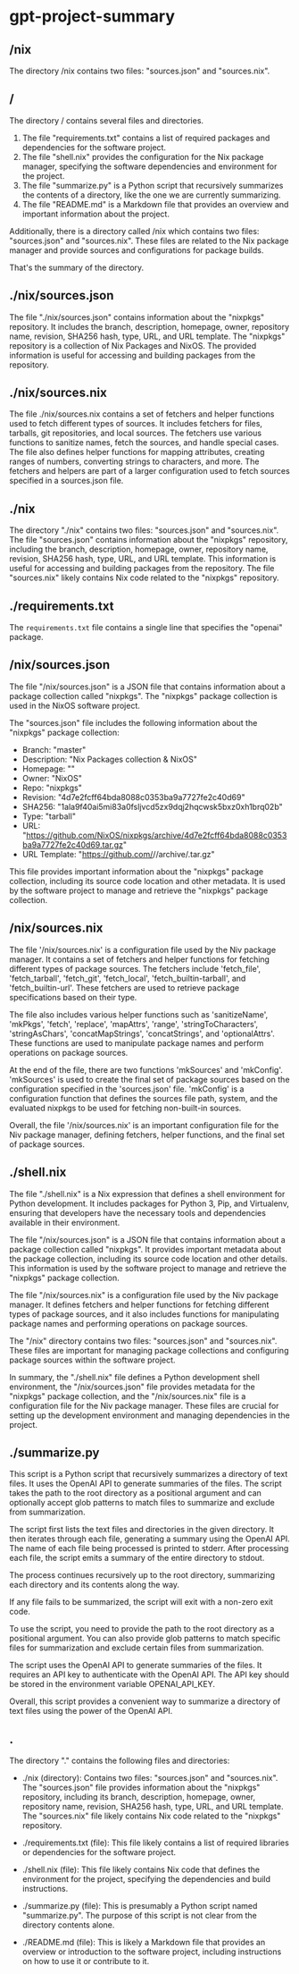 # gpt-project-summary
## /nix
The directory /nix contains two files: "sources.json" and "sources.nix".
## /
The directory / contains several files and directories. 

1. The file "requirements.txt" contains a list of required packages and dependencies for the software project.
2. The file "shell.nix" provides the configuration for the Nix package manager, specifying the software dependencies and environment for the project.
3. The file "summarize.py" is a Python script that recursively summarizes the contents of a directory, like the one we are currently summarizing.
4. The file "README.md" is a Markdown file that provides an overview and important information about the project.

Additionally, there is a directory called /nix which contains two files: "sources.json" and "sources.nix". These files are related to the Nix package manager and provide sources and configurations for package builds.

That's the summary of the directory.
## ./nix/sources.json
The file "./nix/sources.json" contains information about the "nixpkgs" repository. It includes the branch, description, homepage, owner, repository name, revision, SHA256 hash, type, URL, and URL template. The "nixpkgs" repository is a collection of Nix Packages and NixOS. The provided information is useful for accessing and building packages from the repository.
## ./nix/sources.nix
The file ./nix/sources.nix contains a set of fetchers and helper functions used to fetch different types of sources. It includes fetchers for files, tarballs, git repositories, and local sources. The fetchers use various functions to sanitize names, fetch the sources, and handle special cases. The file also defines helper functions for mapping attributes, creating ranges of numbers, converting strings to characters, and more. The fetchers and helpers are part of a larger configuration used to fetch sources specified in a sources.json file.
## ./nix
The directory "./nix" contains two files: "sources.json" and "sources.nix". The file "sources.json" contains information about the "nixpkgs" repository, including the branch, description, homepage, owner, repository name, revision, SHA256 hash, type, URL, and URL template. This information is useful for accessing and building packages from the repository. The file "sources.nix" likely contains Nix code related to the "nixpkgs" repository.
## ./requirements.txt
The `requirements.txt` file contains a single line that specifies the "openai" package.
## /nix/sources.json
The file "/nix/sources.json" is a JSON file that contains information about a package collection called "nixpkgs". The "nixpkgs" package collection is used in the NixOS software project. 

The "sources.json" file includes the following information about the "nixpkgs" package collection:
- Branch: "master"
- Description: "Nix Packages collection & NixOS"
- Homepage: ""
- Owner: "NixOS"
- Repo: "nixpkgs"
- Revision: "4d7e2fcff64bda8088c0353ba9a7727fe2c40d69"
- SHA256: "1ala9f40ai5mi83a0fsljvcd5zx9dqj2hqcwsk5bxz0xh1brq02b"
- Type: "tarball"
- URL: "https://github.com/NixOS/nixpkgs/archive/4d7e2fcff64bda8088c0353ba9a7727fe2c40d69.tar.gz"
- URL Template: "https://github.com/<owner>/<repo>/archive/<rev>.tar.gz"

This file provides important information about the "nixpkgs" package collection, including its source code location and other metadata. It is used by the software project to manage and retrieve the "nixpkgs" package collection.
## /nix/sources.nix
The file '/nix/sources.nix' is a configuration file used by the Niv package manager. It contains a set of fetchers and helper functions for fetching different types of package sources. The fetchers include 'fetch_file', 'fetch_tarball', 'fetch_git', 'fetch_local', 'fetch_builtin-tarball', and 'fetch_builtin-url'. These fetchers are used to retrieve package specifications based on their type.

The file also includes various helper functions such as 'sanitizeName', 'mkPkgs', 'fetch', 'replace', 'mapAttrs', 'range', 'stringToCharacters', 'stringAsChars', 'concatMapStrings', 'concatStrings', and 'optionalAttrs'. These functions are used to manipulate package names and perform operations on package sources.

At the end of the file, there are two functions 'mkSources' and 'mkConfig'. 'mkSources' is used to create the final set of package sources based on the configuration specified in the 'sources.json' file. 'mkConfig' is a configuration function that defines the sources file path, system, and the evaluated nixpkgs to be used for fetching non-built-in sources.

Overall, the file '/nix/sources.nix' is an important configuration file for the Niv package manager, defining fetchers, helper functions, and the final set of package sources.
## ./shell.nix
The file "./shell.nix" is a Nix expression that defines a shell environment for Python development. It includes packages for Python 3, Pip, and Virtualenv, ensuring that developers have the necessary tools and dependencies available in their environment.

The file "/nix/sources.json" is a JSON file that contains information about a package collection called "nixpkgs". It provides important metadata about the package collection, including its source code location and other details. This information is used by the software project to manage and retrieve the "nixpkgs" package collection.

The file "/nix/sources.nix" is a configuration file used by the Niv package manager. It defines fetchers and helper functions for fetching different types of package sources, and it also includes functions for manipulating package names and performing operations on package sources.

The "/nix" directory contains two files: "sources.json" and "sources.nix". These files are important for managing package collections and configuring package sources within the software project.

In summary, the "./shell.nix" file defines a Python development shell environment, the "/nix/sources.json" file provides metadata for the "nixpkgs" package collection, and the "/nix/sources.nix" file is a configuration file for the Niv package manager. These files are crucial for setting up the development environment and managing dependencies in the project.
## ./summarize.py
This script is a Python script that recursively summarizes a directory of text files. It uses the OpenAI API to generate summaries of the files. The script takes the path to the root directory as a positional argument and can optionally accept glob patterns to match files to summarize and exclude from summarization.

The script first lists the text files and directories in the given directory. It then iterates through each file, generating a summary using the OpenAI API. The name of each file being processed is printed to stderr. After processing each file, the script emits a summary of the entire directory to stdout.

The process continues recursively up to the root directory, summarizing each directory and its contents along the way.

If any file fails to be summarized, the script will exit with a non-zero exit code.

To use the script, you need to provide the path to the root directory as a positional argument. You can also provide glob patterns to match specific files for summarization and exclude certain files from summarization.

The script uses the OpenAI API to generate summaries of the files. It requires an API key to authenticate with the OpenAI API. The API key should be stored in the environment variable OPENAI_API_KEY.

Overall, this script provides a convenient way to summarize a directory of text files using the power of the OpenAI API.

## .
The directory "." contains the following files and directories:

- ./nix (directory): Contains two files: "sources.json" and "sources.nix". The "sources.json" file provides information about the "nixpkgs" repository, including its branch, description, homepage, owner, repository name, revision, SHA256 hash, type, URL, and URL template. The "sources.nix" file likely contains Nix code related to the "nixpkgs" repository.

- ./requirements.txt (file): This file likely contains a list of required libraries or dependencies for the software project.

- ./shell.nix (file): This file likely contains Nix code that defines the environment for the project, specifying the dependencies and build instructions.

- ./summarize.py (file): This is presumably a Python script named "summarize.py". The purpose of this script is not clear from the directory contents alone.

- ./README.md (file): This is likely a Markdown file that provides an overview or introduction to the software project, including instructions on how to use it or contribute to it.
